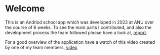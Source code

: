 # Welcome

This is an Andriod school app which was developed in 2023 at ANU over the course of 6 weeks. To see the main parts I contributed, and also the development process the team followed please have a look at, [report](/report.md).

For a good overview of the application have a watch of this video created by one of my team members, [video](/features.mp4)

